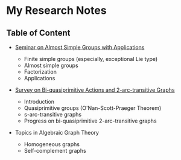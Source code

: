 My Research Notes
====================

Table of Content
---------------

- [Seminar on Almost Simple Groups with Applications](https://github.com/ocbaby/research_notes/blob/main/ASGA_worknotes.pdf)
  - Finite simple groups (especially, exceptional Lie type)
  - Almost simple groups
  - Factorization
  - Applications

- [Survey on Bi-quasiprimitive Actions and 2-arc-transitive Graphs](https://github.com/ocbaby/research_notes/blob/main/biqp_2arctrans_graph.tex)
  - Introduction
  - Quasiprimitive groups (O'Nan-Scott-Praeger Theorem)
  - s-arc-transitive graphs
  - Progress on bi-quasiprimitive 2-arc-transitive graphs

- Topics in Algebraic Graph Theory
  - Homogeneous graphs
  - Self-complement graphs

